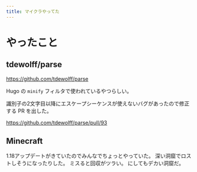 ```yaml
---
title: マイクラやってた
---
```


# やったこと

## tdewolff/parse

<https://github.com/tdewolff/parse>

Hugo の `minify` フィルタで使われているやつらしい。

識別子の2文字目以降にエスケープシーケンスが使えないバグがあったので修正する PR を出した。

<https://github.com/tdewolff/parse/pull/93>

## Minecraft

1.18アップデートがきていたのでみんなでちょっとやっていた。
深い洞窟でロストしそうになったりした。
ミスると回収がツラい。
にしてもデカい洞窟だ。
